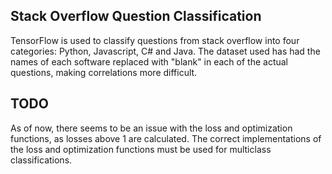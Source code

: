 ## Stack Overflow Question Classification
TensorFlow is used to classify questions from stack overflow into four categories: Python, Javascript, C# and Java. The dataset used has had the names of each software replaced with "blank" in each of the actual questions, making correlations more difficult. 
## TODO
As of now, there seems to be an issue with the loss and optimization functions, as losses above 1 are calculated. The correct implementations of the loss and optimization functions must be used for multiclass classifications. 
